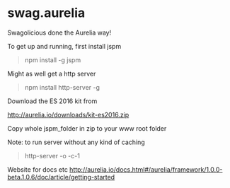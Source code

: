# swag.aurelia
Swagolicious done the Aurelia way!

To get up and running, first install jspm

> npm install -g jspm

Might as well get a http server

> npm install http-server -g

Download the ES 2016 kit from 

http://aurelia.io/downloads/kit-es2016.zip

Copy whole jspm_folder in zip to your www root folder

Note: to run server without any kind of caching

> http-server -o -c-1


Website for docs etc
http://aurelia.io/docs.html#/aurelia/framework/1.0.0-beta.1.0.6/doc/article/getting-started
